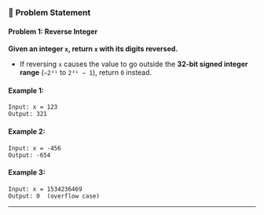 
### 📌 **Problem Statement**  

#### **Problem 1: Reverse Integer**  
**Given an integer `x`, return `x` with its digits reversed.**  
- If reversing `x` causes the value to go outside the **32-bit signed integer range** (`−2³¹` to `2³¹ − 1`), return `0` instead.  

#### **Example 1:**  
```
Input: x = 123  
Output: 321  
```
#### **Example 2:**  
```
Input: x = -456  
Output: -654  
```
#### **Example 3:**  
```
Input: x = 1534236469  
Output: 0  (overflow case)  
```
---
